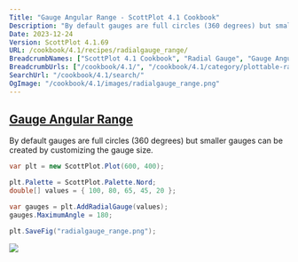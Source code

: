 ```yaml
---
Title: "Gauge Angular Range - ScottPlot 4.1 Cookbook"
Description: "By default gauges are full circles (360 degrees) but smaller gauges can be created by customizing the gauge size."
Date: 2023-12-24
Version: ScottPlot 4.1.69
URL: /cookbook/4.1/recipes/radialgauge_range/
BreadcrumbNames: ["ScottPlot 4.1 Cookbook", "Radial Gauge", "Gauge Angular Range"]
BreadcrumbUrls: ["/cookbook/4.1/", "/cookbook/4.1/category/plottable-radialgauge", "/cookbook/4.1/recipes/radialgauge_range/"]
SearchUrl: "/cookbook/4.1/search/"
OgImage: "/cookbook/4.1/images/radialgauge_range.png"
---
```


<h2><a id='gauge-angular-range' href='/cookbook/4.1/recipes/radialgauge_range/'>Gauge Angular Range</a></h2>

By default gauges are full circles (360 degrees) but smaller gauges can be created by customizing the gauge size.

```cs
var plt = new ScottPlot.Plot(600, 400);

plt.Palette = ScottPlot.Palette.Nord;
double[] values = { 100, 80, 65, 45, 20 };

var gauges = plt.AddRadialGauge(values);
gauges.MaximumAngle = 180;

plt.SaveFig("radialgauge_range.png");
```

<img src='../../images/radialgauge_range.png' class='d-block mx-auto my-5' />


